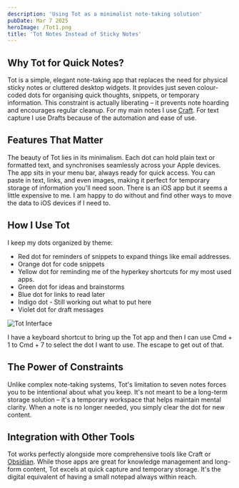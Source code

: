 ```yaml
---
description: 'Using Tot as a minimalist note-taking solution'
pubDate: Mar 7 2025
heroImage: /Tot1.png
title: 'Tot Notes Instead of Sticky Notes'
---
```


## Why Tot for Quick Notes?

Tot is a simple, elegant note-taking app that replaces the need for physical sticky notes or cluttered desktop widgets. It provides just seven colour-coded dots for organising quick thoughts, snippets, or temporary information. This constraint is actually liberating – it prevents note hoarding and encourages regular cleanup. For my main notes I use [Craft](/blog/craft). For text capture I use Drafts because of the automation and ease of use.

## Features That Matter

The beauty of Tot lies in its minimalism. Each dot can hold plain text or formatted text, and synchronises seamlessly across your Apple devices. The app sits in your menu bar, always ready for quick access. You can paste in text, links, and even images, making it perfect for temporary storage of information you'll need soon. There is an iOS app but it seems a little expensive to me. I am happy to do without and find other ways to move the data to iOS devices if I need to.

## How I Use Tot

I keep my dots organized by theme:
- Red dot for reminders of snippets to expand things like email addresses.
- Orange dot for code snippets
- Yellow dot for reminding me of the hyperkey shortcuts for my most used apps.
- Green dot for ideas and brainstorms
- Blue dot for links to read later
- Indigo dot - Still working out what to put here
- Violet dot for draft messages

![Tot Interface](/Tot2.png)


I have a keyboard shortcut to bring up the Tot app and then I can use Cmd + 1 to Cmd + 7 to select the dot I want to use. The escape to get out of that.

## The Power of Constraints

Unlike complex note-taking systems, Tot's limitation to seven notes forces you to be intentional about what you keep. It's not meant to be a long-term storage solution – it's a temporary workspace that helps maintain mental clarity. When a note is no longer needed, you simply clear the dot for new content.

## Integration with Other Tools

Tot works perfectly alongside more comprehensive tools like Craft or [Obsidian](/blog/pkm). While those apps are great for knowledge management and long-form content, Tot excels at quick capture and temporary storage. It's the digital equivalent of having a small notepad always within reach.
